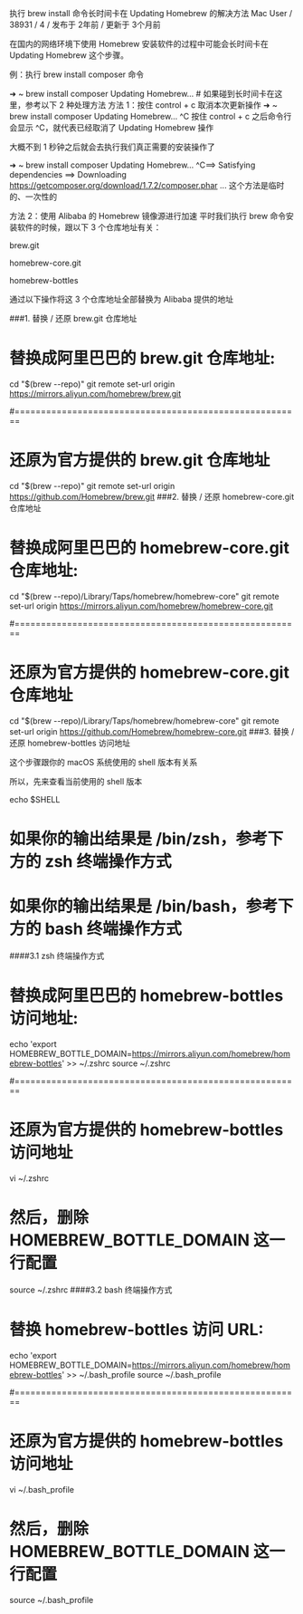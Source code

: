 执行 brew install 命令长时间卡在 Updating Homebrew 的解决方法
 Mac User /  38931 /  4 / 发布于 2年前 / 更新于 3个月前

在国内的网络环境下使用 Homebrew 安装软件的过程中可能会长时间卡在 Updating Homebrew 这个步骤。

例：执行 brew install composer 命令

➜  ~ brew install composer
Updating Homebrew... # 如果碰到长时间卡在这里，参考以下 2 种处理方法
方法 1：按住 control + c 取消本次更新操作
➜  ~ brew install composer
Updating Homebrew...
^C
按住 control + c 之后命令行会显示 ^C，就代表已经取消了 Updating Homebrew 操作

大概不到 1 秒钟之后就会去执行我们真正需要的安装操作了

➜  ~ brew install composer
Updating Homebrew...
^C==> Satisfying dependencies
==> Downloading https://getcomposer.org/download/1.7.2/composer.phar
...
这个方法是临时的、一次性的

方法 2：使用 Alibaba 的 Homebrew 镜像源进行加速
平时我们执行 brew 命令安装软件的时候，跟以下 3 个仓库地址有关：

brew.git

homebrew-core.git

homebrew-bottles

通过以下操作将这 3 个仓库地址全部替换为 Alibaba 提供的地址

###1. 替换 / 还原 brew.git 仓库地址

# 替换成阿里巴巴的 brew.git 仓库地址:
cd "$(brew --repo)"
git remote set-url origin https://mirrors.aliyun.com/homebrew/brew.git

#=======================================================

# 还原为官方提供的 brew.git 仓库地址
cd "$(brew --repo)"
git remote set-url origin https://github.com/Homebrew/brew.git
###2. 替换 / 还原 homebrew-core.git 仓库地址

# 替换成阿里巴巴的 homebrew-core.git 仓库地址:
cd "$(brew --repo)/Library/Taps/homebrew/homebrew-core"
git remote set-url origin https://mirrors.aliyun.com/homebrew/homebrew-core.git

#=======================================================

# 还原为官方提供的 homebrew-core.git 仓库地址
cd "$(brew --repo)/Library/Taps/homebrew/homebrew-core"
git remote set-url origin https://github.com/Homebrew/homebrew-core.git
###3. 替换 / 还原 homebrew-bottles 访问地址

这个步骤跟你的 macOS 系统使用的 shell 版本有关系

所以，先来查看当前使用的 shell 版本

echo $SHELL

# 如果你的输出结果是 /bin/zsh，参考下方的 zsh 终端操作方式
# 如果你的输出结果是 /bin/bash，参考下方的 bash 终端操作方式
####3.1 zsh 终端操作方式

# 替换成阿里巴巴的 homebrew-bottles 访问地址:
echo 'export HOMEBREW_BOTTLE_DOMAIN=https://mirrors.aliyun.com/homebrew/homebrew-bottles' >> ~/.zshrc
source ~/.zshrc

#=======================================================

# 还原为官方提供的 homebrew-bottles 访问地址
vi ~/.zshrc
# 然后，删除 HOMEBREW_BOTTLE_DOMAIN 这一行配置
source ~/.zshrc
####3.2 bash 终端操作方式

# 替换 homebrew-bottles 访问 URL:
echo 'export HOMEBREW_BOTTLE_DOMAIN=https://mirrors.aliyun.com/homebrew/homebrew-bottles' >> ~/.bash_profile
source ~/.bash_profile

#=======================================================

# 还原为官方提供的 homebrew-bottles 访问地址
vi ~/.bash_profile
# 然后，删除 HOMEBREW_BOTTLE_DOMAIN 这一行配置
source ~/.bash_profile

